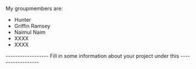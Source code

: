 My groupmembers are:
- Hunter
- Griffin Ramsey
- Naimul Naim
- XXXX
- XXXX

------------------ Fill in some information about your project under this ------------------
